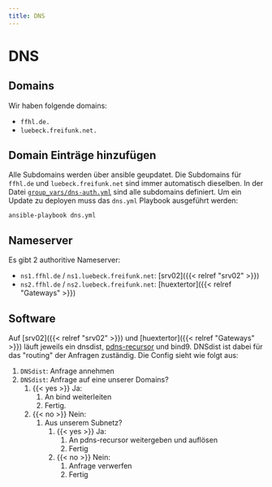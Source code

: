 ```yaml
---
title: DNS
---
```


# DNS

## Domains
Wir haben folgende domains:
- `ffhl.de.`
- `luebeck.freifunk.net.`


## Domain Einträge hinzufügen

Alle Subdomains werden über ansible geupdatet. Die Subdomains für `ffhl.de` und `luebeck.freifunk.net` sind immer automatisch dieselben. In der Datei [`group_vars/dns-auth.yml`](https://git.chaotikum.org/freifunk-luebeck/gateway-config/-/blob/master/group_vars/dns-auth.yml) sind alle subdomains definiert. Um ein Update zu deployen muss das `dns.yml` Playbook ausgeführt werden:

```
ansible-playbook dns.yml
```


## Nameserver

Es gibt 2 authoritive Nameserver:
- `ns1.ffhl.de` / `ns1.luebeck.freifunk.net`: [srv02]({{< relref "srv02" >}})
- `ns2.ffhl.de` / `ns2.luebeck.freifunk.net`: [huextertor]({{< relref "Gateways" >}})


## Software

Auf [srv02]({{< relref "srv02" >}}) und [huextertor]({{< relref "Gateways" >}}) läuft jeweils ein dnsdist, [pdns-recursor](https://www.powerdns.com/recursor.html) und bind9. DNSdist ist dabei für das "routing" der Anfragen zuständig. Die Config sieht wie folgt aus:

1. `DNSdist`: Anfrage annehmen
1. `DNSdist`: Anfrage auf eine unserer Domains?
    1. {{< yes >}} Ja:
        1. An bind weiterleiten
        1. Fertig.
    1. {{< no >}} Nein:
        1. Aus unserem Subnetz?
            1. {{< yes >}} Ja:
                1. An pdns-recursor weitergeben und auflösen
                1. Fertig
            1. {{< no >}} Nein:
                1. Anfrage verwerfen
                1. Fertig
